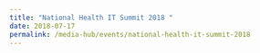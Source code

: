 ```yaml
---
title: "National Health IT Summit 2018 "
date: 2018-07-17
permalink: /media-hub/events/national-health-it-summit-2018
---
```

